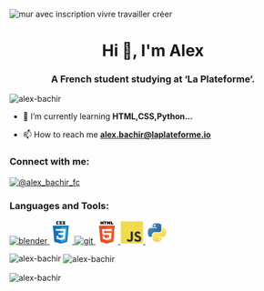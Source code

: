 
![mur avec inscription vivre travailler créer](https://images.unsplash.com/photo-1516383740770-fbcc5ccbece0?q=80&w=1974&auto=format&fit=crop&ixlib=rb-4.0.3&ixid=M3wxMjA3fDB8MHxwaG90by1wYWdlfHx8fGVufDB8fHx8fA%3D%3D)
<h1 align="center">Hi 👋, I'm Alex</h1>
<h3 align="center">A French student studying at ‘La Plateforme’.</h3>

<p align="left"> <img src="https://komarev.com/ghpvc/?username=alex-bachir&label=Profile%20views&color=58c8d0&style=flat-square" alt="alex-bachir" /> </p>

- 🌱 I’m currently learning **HTML,CSS,Python...**

- 📫 How to reach me **alex.bachir@laplateforme.io**

<h3 align="left">Connect with me:</h3>
<p align="left">
<a href="https://dev.to/@alex_bachir_fc" target="blank"><img align="center" src="https://raw.githubusercontent.com/rahuldkjain/github-profile-readme-generator/master/src/images/icons/Social/devto.svg" alt="@alex_bachir_fc" height="30" width="40" /></a>
</p>

<h3 align="left">Languages and Tools:</h3>
<p align="left"> <a href="https://www.blender.org/" target="_blank" rel="noreferrer"> 
    <img src="https://download.blender.org/branding/community/blender_community_badge_white.svg" alt="blender" width="40" height="40"/> </a> <a href="https://www.w3schools.com/css/" target="_blank" rel="noreferrer"> 
    <img src="https://raw.githubusercontent.com/devicons/devicon/master/icons/css3/css3-original-wordmark.svg" alt="css3" width="40" height="40"/> </a> <a href="https://git-scm.com/" target="_blank" rel="noreferrer"> 
    <img src="https://www.vectorlogo.zone/logos/git-scm/git-scm-icon.svg" alt="git" width="40" height="40"/> </a> <a href="https://www.w3.org/html/" target="_blank" rel="noreferrer"> 
    <img src="https://raw.githubusercontent.com/devicons/devicon/master/icons/html5/html5-original-wordmark.svg" alt="html5" width="40" height="40"/> </a> <a href="https://developer.mozilla.org/en-US/docs/Web/JavaScript" target="_blank" rel="noreferrer">
    <img src="https://raw.githubusercontent.com/devicons/devicon/master/icons/javascript/javascript-original.svg" alt="javascript" width="40" height="40"/> </a> <a href="https://www.python.org" target="_blank" rel="noreferrer"> 
    <img src="https://raw.githubusercontent.com/devicons/devicon/master/icons/python/python-original.svg" alt="python" width="40" height="40"/> </a> </p>

<p><img align="left" src="https://github-readme-stats.vercel.app/api/top-langs?username=alex-bachir&show_icons=true&theme=tokyonight&locale=en&layout=compact" alt="alex-bachir" /></p>

<p>&nbsp;<img align="center" src="https://github-readme-stats.vercel.app/api?username=alex-bachir&show_icons=true&theme=tokyonight&locale=en" alt="alex-bachir" /></p>

<p><img align="center" src="https://github-readme-streak-stats.herokuapp.com/?user=alex-bachir&theme=dark" alt="alex-bachir" /></p>

    


